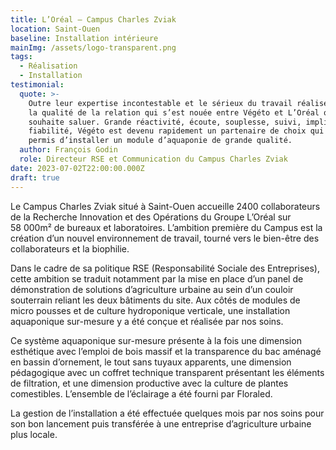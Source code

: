 ```yaml
---
title: L’Oréal – Campus Charles Zviak
location: Saint-Ouen
baseline: Installation intérieure
mainImg: /assets/logo-transparent.png
tags:
  - Réalisation
  - Installation
testimonial:
  quote: >-
    Outre leur expertise incontestable et le sérieux du travail réalisé, c’est
    la qualité de la relation qui s’est nouée entre Végéto et L’Oréal que je
    souhaite saluer. Grande réactivité, écoute, souplesse, suivi, implication,
    fiabilité, Végéto est devenu rapidement un partenaire de choix qui nous a
    permis d’installer un module d’aquaponie de grande qualité.
  author: François Godin
  role: Directeur RSE et Communication du Campus Charles Zviak
date: 2023-07-02T22:00:00.000Z
draft: true
---
```


Le Campus Charles Zviak situé à Saint-Ouen accueille 2400 collaborateurs de la Recherche Innovation et des Opérations du Groupe L’Oréal sur 58 000m² de bureaux et laboratoires. L’ambition première du Campus est la création d’un nouvel environnement de travail, tourné vers le bien-être des collaborateurs et la biophilie.

Dans le cadre de sa politique RSE (Responsabilité Sociale des Entreprises), cette ambition se traduit notamment par la mise en place d’un panel de démonstration de solutions d’agriculture urbaine au sein d’un couloir souterrain reliant les deux bâtiments du site. Aux côtés de modules de micro pousses et de culture hydroponique verticale, une installation aquaponique sur-mesure y a été conçue et réalisée par nos soins.



Ce système aquaponique sur-mesure présente à la fois une dimension esthétique avec l’emploi de bois massif et la transparence du bac aménagé en bassin d’ornement, le tout sans tuyaux apparents, une dimension pédagogique avec un coffret technique transparent présentant les éléments de filtration, et une dimension productive avec la culture de plantes comestibles. L’ensemble de l’éclairage a été fourni par Floraled. 

La gestion de l’installation a été effectuée quelques mois par nos soins pour son bon lancement puis transférée à une entreprise d’agriculture urbaine plus locale.


